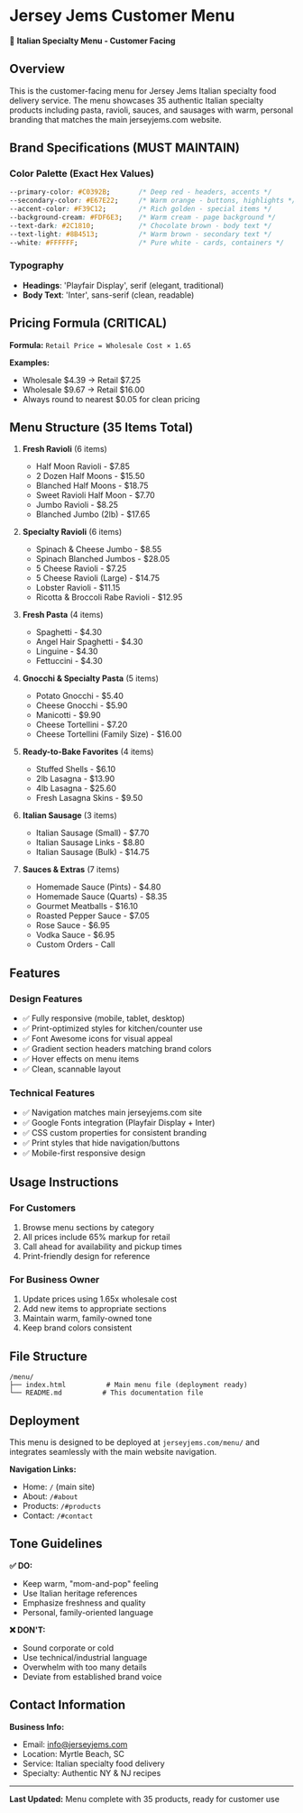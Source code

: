 # Jersey Jems Customer Menu

🍝 **Italian Specialty Menu - Customer Facing**

## Overview

This is the customer-facing menu for Jersey Jems Italian specialty food delivery service. The menu showcases 35 authentic Italian specialty products including pasta, ravioli, sauces, and sausages with warm, personal branding that matches the main jerseyjems.com website.

## Brand Specifications (MUST MAINTAIN)

### Color Palette (Exact Hex Values)
```css
--primary-color: #C0392B;       /* Deep red - headers, accents */
--secondary-color: #E67E22;     /* Warm orange - buttons, highlights */
--accent-color: #F39C12;        /* Rich golden - special items */
--background-cream: #FDF6E3;    /* Warm cream - page background */
--text-dark: #2C1810;           /* Chocolate brown - body text */
--text-light: #8B4513;          /* Warm brown - secondary text */
--white: #FFFFFF;               /* Pure white - cards, containers */
```

### Typography
- **Headings**: 'Playfair Display', serif (elegant, traditional)
- **Body Text**: 'Inter', sans-serif (clean, readable)

## Pricing Formula (CRITICAL)

**Formula:** `Retail Price = Wholesale Cost × 1.65`

**Examples:**
- Wholesale $4.39 → Retail $7.25
- Wholesale $9.67 → Retail $16.00
- Always round to nearest $0.05 for clean pricing

## Menu Structure (35 Items Total)

1. **Fresh Ravioli** (6 items)
   - Half Moon Ravioli - $7.85
   - 2 Dozen Half Moons - $15.50
   - Blanched Half Moons - $18.75
   - Sweet Ravioli Half Moon - $7.70
   - Jumbo Ravioli - $8.25
   - Blanched Jumbo (2lb) - $17.65

2. **Specialty Ravioli** (6 items)
   - Spinach & Cheese Jumbo - $8.55
   - Spinach Blanched Jumbos - $28.05
   - 5 Cheese Ravioli - $7.25
   - 5 Cheese Ravioli (Large) - $14.75
   - Lobster Ravioli - $11.15
   - Ricotta & Broccoli Rabe Ravioli - $12.95

3. **Fresh Pasta** (4 items)
   - Spaghetti - $4.30
   - Angel Hair Spaghetti - $4.30
   - Linguine - $4.30
   - Fettuccini - $4.30

4. **Gnocchi & Specialty Pasta** (5 items)
   - Potato Gnocchi - $5.40
   - Cheese Gnocchi - $5.90
   - Manicotti - $9.90
   - Cheese Tortellini - $7.20
   - Cheese Tortellini (Family Size) - $16.00

5. **Ready-to-Bake Favorites** (4 items)
   - Stuffed Shells - $6.10
   - 2lb Lasagna - $13.90
   - 4lb Lasagna - $25.60
   - Fresh Lasagna Skins - $9.50

6. **Italian Sausage** (3 items)
   - Italian Sausage (Small) - $7.70
   - Italian Sausage Links - $8.80
   - Italian Sausage (Bulk) - $14.75

7. **Sauces & Extras** (7 items)
   - Homemade Sauce (Pints) - $4.80
   - Homemade Sauce (Quarts) - $8.35
   - Gourmet Meatballs - $16.10
   - Roasted Pepper Sauce - $7.05
   - Rose Sauce - $6.95
   - Vodka Sauce - $6.95
   - Custom Orders - Call

## Features

### Design Features
- ✅ Fully responsive (mobile, tablet, desktop)
- ✅ Print-optimized styles for kitchen/counter use
- ✅ Font Awesome icons for visual appeal
- ✅ Gradient section headers matching brand colors
- ✅ Hover effects on menu items
- ✅ Clean, scannable layout

### Technical Features
- ✅ Navigation matches main jerseyjems.com site
- ✅ Google Fonts integration (Playfair Display + Inter)
- ✅ CSS custom properties for consistent branding
- ✅ Print styles that hide navigation/buttons
- ✅ Mobile-first responsive design

## Usage Instructions

### For Customers
1. Browse menu sections by category
2. All prices include 65% markup for retail
3. Call ahead for availability and pickup times
4. Print-friendly design for reference

### For Business Owner
1. Update prices using 1.65x wholesale cost
2. Add new items to appropriate sections
3. Maintain warm, family-owned tone
4. Keep brand colors consistent

## File Structure

```
/menu/
├── index.html          # Main menu file (deployment ready)
└── README.md          # This documentation file
```

## Deployment

This menu is designed to be deployed at `jerseyjems.com/menu/` and integrates seamlessly with the main website navigation.

**Navigation Links:**
- Home: `/` (main site)
- About: `/#about` 
- Products: `/#products`
- Contact: `/#contact`

## Tone Guidelines

**✅ DO:**
- Keep warm, "mom-and-pop" feeling
- Use Italian heritage references
- Emphasize freshness and quality
- Personal, family-oriented language

**❌ DON'T:**
- Sound corporate or cold
- Use technical/industrial language
- Overwhelm with too many details
- Deviate from established brand voice

## Contact Information

**Business Info:**
- Email: info@jerseyjems.com
- Location: Myrtle Beach, SC
- Service: Italian specialty food delivery
- Specialty: Authentic NY & NJ recipes

---

**Last Updated:** Menu complete with 35 products, ready for customer use